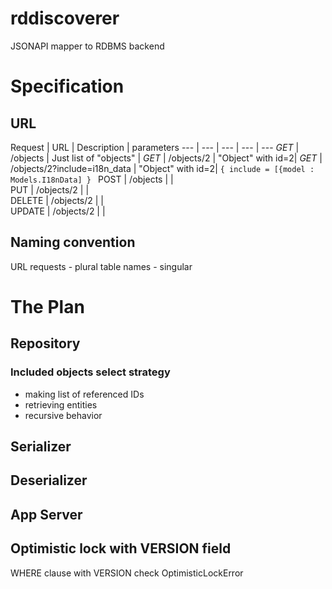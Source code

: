 # rddiscoverer
JSONAPI mapper to RDBMS backend
# Specification
## URL
Request | URL | Description | parameters
--- | --- | --- | --- | ---
*GET* | /objects | Just list of "objects" |
*GET* | /objects/2 | "Object" with id=2|
*GET* | /objects/2?include=i18n_data | "Object" with id=2| ```{ include = [{model : Models.I18nData] } ```
POST  |  /objects |   |  
PUT  | /objects/2  |   |  
DELETE  | /objects/2 |   |  
UPDATE  | /objects/2  |   |  

## Naming convention
URL requests - plural
table names - singular

# The Plan
## Repository
### Included objects select strategy
* making list of referenced IDs
* retrieving entities
* recursive behavior

## Serializer
## Deserializer
## App Server
## Optimistic lock with VERSION field
WHERE clause with VERSION check
OptimisticLockError
